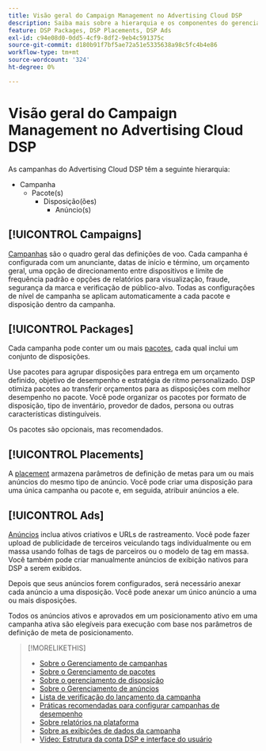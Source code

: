 ```yaml
---
title: Visão geral do Campaign Management no Advertising Cloud DSP
description: Saiba mais sobre a hierarquia e os componentes do gerenciamento de campanha.
feature: DSP Packages, DSP Placements, DSP Ads
exl-id: c94e08d0-0dd5-4cf9-8df2-9eb4c591375c
source-git-commit: d180b91f7bf5ae72a51e5335638a98c5fc4b4e86
workflow-type: tm+mt
source-wordcount: '324'
ht-degree: 0%

---
```


# Visão geral do Campaign Management no Advertising Cloud DSP

As campanhas do Advertising Cloud DSP têm a seguinte hierarquia:

* Campanha
   * Pacote(s)
      * Disposição(ões)
         * Anúncio(s)

<!-- Do clients think in terms of insertion orders? If yes, then work in the following info.:
In Advertising Cloud DSP, an insertion order is represented as a campaign, and line items are represented as packages. Each package will include placements, which can use different strategies and tactics to deliver the line item requirements.
-->

## [!UICONTROL Campaigns]

[Campanhas](/help/dsp/campaign-management/campaigns/campaign-about.md) são o quadro geral das definições de voo. Cada campanha é configurada com um anunciante, datas de início e término, um orçamento geral, uma opção de direcionamento entre dispositivos e limite de frequência padrão e opções de relatórios para visualização, fraude, segurança da marca e verificação de público-alvo. Todas as configurações de nível de campanha se aplicam automaticamente a cada pacote e disposição dentro da campanha.

## [!UICONTROL Packages]

Cada campanha pode conter um ou mais [pacotes](/help/dsp/campaign-management/packages/package-about.md), cada qual inclui um conjunto de disposições.

Use pacotes para agrupar disposições para entrega em um orçamento definido, objetivo de desempenho e estratégia de ritmo personalizado. DSP otimiza pacotes ao transferir orçamentos para as disposições com melhor desempenho no pacote. Você pode organizar os pacotes por formato de disposição, tipo de inventário, provedor de dados, persona ou outras características distinguíveis.

Os pacotes são opcionais, mas recomendados.

## [!UICONTROL Placements]

A [placement](/help/dsp/campaign-management/placements/placement-about.md) armazena parâmetros de definição de metas para um ou mais anúncios do mesmo tipo de anúncio. Você pode criar uma disposição para uma única campanha ou pacote e, em seguida, atribuir anúncios a ele.

## [!UICONTROL Ads]

[Anúncios](/help/dsp/campaign-management/ads/ad-about.md) inclua ativos criativos e URLs de rastreamento. Você pode fazer upload de publicidade de terceiros veiculando tags individualmente ou em massa usando folhas de tags de parceiros ou o modelo de tag em massa. Você também pode criar manualmente anúncios de exibição nativos para DSP a serem exibidos.

Depois que seus anúncios forem configurados, será necessário anexar cada anúncio a uma disposição. Você pode anexar um único anúncio a uma ou mais disposições.

Todos os anúncios ativos e aprovados em um posicionamento ativo em uma campanha ativa são elegíveis para execução com base nos parâmetros de definição de meta de posicionamento.

>[!MORELIKETHIS]
>
>* [Sobre o Gerenciamento de campanhas](/help/dsp/campaign-management/campaigns/campaign-about.md)
>* [Sobre o Gerenciamento de pacotes](/help/dsp/campaign-management/packages/package-about.md)
>* [Sobre o gerenciamento de disposição](/help/dsp/campaign-management/placements/placement-about.md)
>* [Sobre o Gerenciamento de anúncios](/help/dsp/campaign-management/ads/ad-about.md)
>* [Lista de verificação do lançamento da campanha](/help/dsp/campaign-management/campaign-launch-checklist.md)
>* [Práticas recomendadas para configurar campanhas de desempenho](/help/dsp/optimization/campaign-best-practices-performance.md)
>* [Sobre relatórios na plataforma](/help/dsp/campaign-management/reports/campaign-reports-about.md)
>* [Sobre as exibições de dados da campanha](/help/dsp/campaign-management/reports/campaign-data-views-about.md)
>* [Vídeo: Estrutura da conta DSP e interface do usuário](https://experienceleague.adobe.com/docs/advertising-cloud-learn/tutorials/dsp/ui.html)

